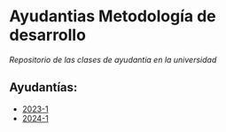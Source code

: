 # Ayudantias Metodología de desarrollo

_Repositorio de las clases de ayudantia en la universidad_

## Ayudantías:

- [2023-1](./2023-1/)
- [2024-1](./2024-1/)
